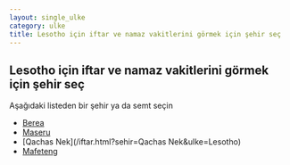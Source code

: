 ```yaml
---
layout: single_ulke
category: ulke
title: Lesotho için iftar ve namaz vakitlerini görmek için şehir seç
---
```



## Lesotho için iftar ve namaz vakitlerini görmek için şehir seç

Aşağıdaki listeden bir şehir ya da semt seçin


* [Berea](/iftar.html?sehir=Berea&ulke=Lesotho)
* [Maseru](/iftar.html?sehir=Maseru&ulke=Lesotho)
* [Qachas Nek](/iftar.html?sehir=Qachas Nek&ulke=Lesotho)
* [Mafeteng](/iftar.html?sehir=Mafeteng&ulke=Lesotho)
